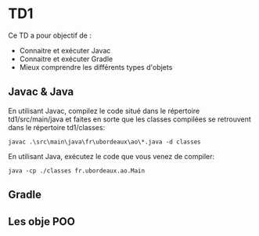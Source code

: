 # TD1
Ce TD a pour objectif de :
* Connaitre et exécuter Javac
* Connaitre et exécuter Gradle
* Mieux comprendre les différents types d'objets

## Javac & Java
En utilisant Javac, compilez le code situé dans le répertoire td1/src/main/java et faites en sorte que les classes compilées se retrouvent dans le répertoire td1/classes:

    javac .\src\main\java\fr\ubordeaux\ao\*.java -d classes

En utilisant Java, exécutez le code que vous venez de compiler:
    
    java -cp ./classes fr.ubordeaux.ao.Main


## Gradle

## Les obje POO